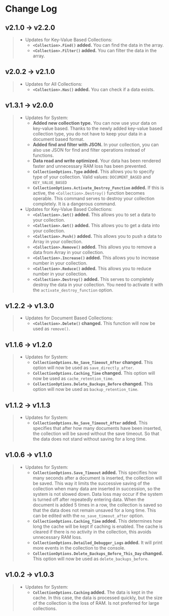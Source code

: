 # Change Log
## v2.1.0 → v2.2.0
>  * Updates for Key-Value Based Collections:
>    * **`<Collection>.Find()` added.** You can find the data in the array.
>    * **`<Collection>.Filter()` added.** You can filter the data in the array.
## v2.0.2 → v2.1.0
>  * Updates for All Collections:
>    * **`<Collection>.Has()` added.** You can check if a data exists.
## v1.3.1 → v2.0.0
>  * Updates for System:
>    * **Added new collection type.** You can now use your data on key-value based. Thanks to the newly added key-value based collection type, you do not have to keep your data in a document based format.
>    * **Added find and filter with JSON.** In your collection, you can also use JSON for find and filter operations instead of functions.
>    * **Data read and write optimized.** Your data has been rendered faster and unnecessary RAM loss has been prevented.
>    * **`CollectionOptions.Type` added.** This allows you to specify type of your collection. Valid values: `DOCUMENT_BASED` and `KEY_VALUE_BASED`
>    * **`CollectionOptions.Activate_Destroy_Function` added.** If this is active, the `<Collection>.Destroy()` function becomes operable. This command serves to destroy your collection completely. It is a dangerous command.
>  * Updates for Key-Value Based Collections:
>    * **`<Collection>.Set()` added.** This allows you to set a data to your collection.
>    * **`<Collection>.Get()` added.** This allows you to get a data into your collection.
>    * **`<Collection>.Push()` added.** This allows you to push a data to Array in your collection.
>    * **`<Collection>.Remove()` added.** This allows you to remove a data from Array in your collection.
>    * **`<Collection>.Increase()` added.** This allows you to increase number in your collection.
>    * **`<Collection>.Reduce()` added.** This allows you to reduce number in your collection.
>    * **`<Collection>.Destroy()` added.** This serves to completely destroy the data in your collection. You need to activate it with the `activate_destroy_function` option.
## v1.2.2 → v1.3.0
>  * Updates for Document Based Collections:
>    * **`<Collection>.Delete()` changed.** This function will now be used as `remove()`.
## v1.1.6 → v1.2.0
>  * Updates for System:
>    * **`CollectionOptions.No_Save_Timeout_After` changed.** This option will now be used as `save_directly_after`.
>    * **`CollectionOptions.Caching_Time` changed.** This option will now be used as `cache_retention_time`.
>    * **`CollectionOptions.Delete_Backups_Before` changed.** This option will now be used as `backup_retention_time`.
## v1.1.2 → v1.1.3
>  * Updates for System:
>    * **`CollectionOptions.No_Save_Timeout_After` added.** This specifies that after how many documents have been inserted, the collection will be saved without the save timeout. So that the data does not stand without saving for a long time.
## v1.0.6 → v1.1.0
>  * Updates for System:
>    * **`CollectionOptions.Save_Timeout` added.** This specifies how many seconds after a document is inserted, the collection will be saved. This way it limits the successive saving of the collection when many data are inserted in succession, so the system is not slowed down. Data loss may occur if the system is turned off after repeatedly entering data. When the document is added 5 times in a row, the collection is saved so that the data does not remain unsaved for a long time. This can be edited with the `no_save_timeout_after` option.
>    * **`CollectionOptions.Caching_Time` added.** This determines how long the cache will be kept if caching is enabled. The cache is cleared if there is no activity in the collection, this avoids unnecessary RAM loss.
>    * **`CollectionOptions.Detailed_Debugger_Logs` added.** It will print more events in the collection to the console.
>    * **`CollectionOptions.Delete_Backups_Before_This_Day` changed.** This option will now be used as `delete_backups_before`.
## v1.0.2 → v1.0.3
>  * Updates for System:
>    * **`CollectionOptions.Caching` added.** The data is kept in the cache. In this case, the data is processed quickly, but the size of the collection is the loss of RAM. Is not preferred for large collections.

